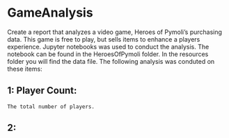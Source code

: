 # GameAnalysis
Create a report that analyzes a video game, Heroes of Pymoli’s purchasing data. This game is free to play, but sells items to enhance a players experience. Jupyter notebooks was used to conduct the analysis. The notebook can be found in the HeroesOfPymoli folder. In the resources folder you will find the data file. The following analysis was conduted on these items:

## 1: Player Count:

    The total number of players.

## 2:
